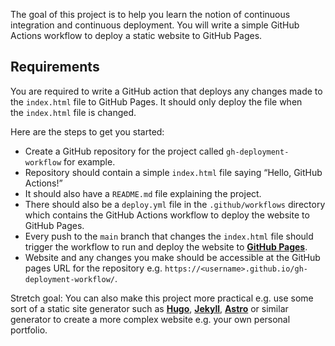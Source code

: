 The goal of this project is to help you learn the notion of continuous integration and continuous deployment. You will write a simple GitHub Actions workflow to deploy a static website to GitHub Pages.

## **Requirements**

You are required to write a GitHub action that deploys any changes made to the `index.html` file to GitHub Pages. It should only deploy the file when the `index.html` file is changed.

Here are the steps to get you started:

- Create a GitHub repository for the project called `gh-deployment-workflow` for example.
- Repository should contain a simple `index.html` file saying “Hello, GitHub Actions!”
- It should also have a `README.md` file explaining the project.
- There should also be a `deploy.yml` file in the `.github/workflows` directory which contains the GitHub Actions workflow to deploy the website to GitHub Pages.
- Every push to the `main` branch that changes the `index.html` file should trigger the workflow to run and deploy the website to [**GitHub Pages**](https://docs.github.com/en/pages).
- Website and any changes you make should be accessible at the GitHub pages URL for the repository e.g. `https://<username>.github.io/gh-deployment-workflow/`.

Stretch goal: You can also make this project more practical e.g. use some sort of a static site generator such as [**Hugo**](https://gohugo.io/), [**Jekyll**](https://jekyllrb.com/), [**Astro**](https://astro.build/) or similar generator to create a more complex website e.g. your own personal portfolio.